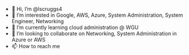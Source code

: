 - 👋 Hi, I’m @lscruggs4
- 👀 I’m interested in Google, AWS, Azure, System Administration, System Engineer, Networking
- 🌱 I’m currently learning cloud administration @ WGU
- 💞️ I’m looking to collaborate on Networking, System Administration in Azure or AWS
- 📫 How to reach me

<!---
lscruggs4/lscruggs4 is a ✨ special ✨ repository because its `README.md` (this file) appears on your GitHub profile.
You can click the Preview link to take a look at your changes.
--->
